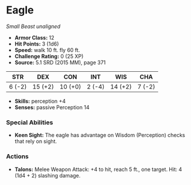 # Eagle

*Small* *Beast* *unaligned*

- **Armor Class:** 12
- **Hit Points:** 3 (1d6)
- **Speed:** walk 10 ft. fly 60 ft.
- **Challenge Rating:** 0 (25 XP)
- **Source:** 5.1 SRD (2015 MM), page 371

| STR | DEX | CON | INT | WIS | CHA |
| --- | --- | --- | --- | --- | --- |
| 6 (-2) | 15 (+2) | 10 (+0) | 2 (-4) | 14 (+2) | 7 (-2) |

- **Skills:** perception +4
- **Senses:** passive Perception 14

### Special Abilities

- **Keen Sight:** The eagle has advantage on Wisdom (Perception) checks that rely on sight.

### Actions

- **Talons:** Melee Weapon Attack: +4 to hit, reach 5 ft., one target. Hit: 4 (1d4 + 2) slashing damage.


